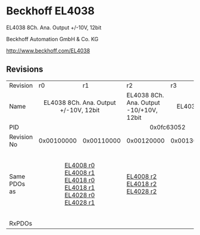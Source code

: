 # Beckhoff EL4038

EL4038 8Ch. Ana. Output +/-10V, 12bit

Beckhoff Automation GmbH & Co. KG

http://www.beckhoff.com/EL4038

## Revisions
<table>
<tr >
<td>Revision</td>
<td>r0</td>
<td>r1</td>
<td>r2</td>
<td>r3</td>
<td>r4</td>
<td>r5</td>
</tr>
<tr >
<td>Name</td>
<td colspan=2 align="center">EL4038 8Ch. Ana. Output +/-10V, 12bit</td>
<td>EL4038 8Ch. Ana. Output -10/+10V, 12bit</td>
<td colspan=3 align="center">EL4038 8Ch. Ana. Output +/-10V, 12bit</td>
</tr>
<tr >
<td>PID</td>
<td colspan=6 align="center">0x0fc63052</td>
</tr>
<tr >
<td>Revision No</td>
<td>0x00100000</td>
<td>0x00110000</td>
<td>0x00120000</td>
<td>0x00130000</td>
<td>0x00140000</td>
<td>0x00150000</td>
</tr>
<tr >
<td>Same PDOs as</td>
<td colspan=2 align="center"><a href="EL4008">EL4008 r0</a><br/><a href="EL4008">EL4008 r1</a><br/><a href="EL4018">EL4018 r0</a><br/><a href="EL4018">EL4018 r1</a><br/><a href="EL4028">EL4028 r0</a><br/><a href="EL4028">EL4028 r1</a></td>
<td><a href="EL4008">EL4008 r2</a><br/><a href="EL4018">EL4018 r2</a><br/><a href="EL4028">EL4028 r2</a></td>
<td colspan=2 align="center"><a href="EJ4008">EJ4008 r4</a><br/><a href="EJ4018">EJ4018 r0</a><br/><a href="EL4008">EL4008 r3</a><br/><a href="EL4008">EL4008 r4</a><br/><a href="EL4018">EL4018 r3</a><br/><a href="EL4018">EL4018 r4</a><br/><a href="EL4028">EL4028 r3</a><br/><a href="EL4028">EL4028 r4</a><br/><a href="EL4028">EL4028 r5</a></td>
<td><a href="EL4008">EL4008 r5</a><br/><a href="EL4018">EL4018 r5</a><br/><a href="EL4028">EL4028 r6</a></td>
</tr>
<tr >
<td>RxPDOs</td>
<td colspan=6 align="left"></td>
</tr>
</table>
